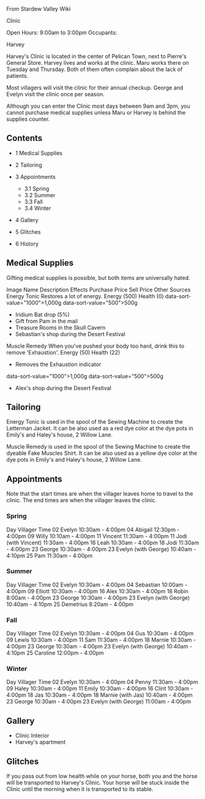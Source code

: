 From Stardew Valley Wiki

Clinic

Open Hours: 9:00am to 3:00pm Occupants:

Harvey

Harvey's Clinic is located in the center of Pelican Town, next to Pierre's General Store. Harvey lives and works at the clinic. Maru works there on Tuesday and Thursday. Both of them often complain about the lack of patients.

Most villagers will visit the clinic for their annual checkup. George and Evelyn visit the clinic once per season.

Although you can enter the Clinic most days between 9am and 3pm, you cannot purchase medical supplies unless Maru or Harvey is behind the supplies counter.

## Contents

- 1 Medical Supplies
- 2 Tailoring
- 3 Appointments
  
  - 3.1 Spring
  - 3.2 Summer
  - 3.3 Fall
  - 3.4 Winter
- 4 Gallery
- 5 Glitches
- 6 History

## Medical Supplies

Gifting medical supplies is possible, but both items are universally hated.

Image Name Description Effects Purchase Price Sell Price Other Sources Energy Tonic Restores a lot of energy. Energy (500) Health (0) data-sort-value="1000"&gt;1,000g data-sort-value="500"&gt;500g

- Iridium Bat drop (5%)
- Gift from Pam in the mail
- Treasure Rooms in the Skull Cavern
- Sebastian's shop during the Desert Festival

Muscle Remedy When you've pushed your body too hard, drink this to remove 'Exhaustion'. Energy (50) Health (22)

- Removes the Exhaustion indicator

data-sort-value="1000"&gt;1,000g data-sort-value="500"&gt;500g

- Alex's shop during the Desert Festival

## Tailoring

Energy Tonic is used in the spool of the Sewing Machine to create the Letterman Jacket. It can be also used as a red dye color at the dye pots in Emily's and Haley's house, 2 Willow Lane.

Muscle Remedy is used in the spool of the Sewing Machine to create the dyeable Fake Muscles Shirt. It can be also used as a yellow dye color at the dye pots in Emily's and Haley's house, 2 Willow Lane.

## Appointments

Note that the start times are when the villager leaves home to travel to the clinic. The end times are when the villager leaves the clinic.

### Spring

Day Villager Time 02 Evelyn 10:30am - 4:00pm 04 Abigail 12:30pm - 4:00pm 09 Willy 10:10am - 4:00pm 11 Vincent 11:30am - 4:00pm 11 Jodi (with Vincent) 11:30am - 4:00pm 16 Leah 10:30am - 4:00pm 18 Jodi 11:30am - 4:00pm 23 George 10:30am - 4:00pm 23 Evelyn (with George) 10:40am - 4:10pm 25 Pam 11:30am - 4:00pm

### Summer

Day Villager Time 02 Evelyn 10:30am - 4:00pm 04 Sebastian 10:00am - 4:00pm 09 Elliott 10:30am - 4:00pm 16 Alex 10:30am - 4:00pm 18 Robin 8:00am - 4:00pm 23 George 10:30am - 4:00pm 23 Evelyn (with George) 10:40am - 4:10pm 25 Demetrius 8:20am - 4:00pm

### Fall

Day Villager Time 02 Evelyn 10:30am - 4:00pm 04 Gus 10:30am - 4:00pm 09 Lewis 10:30am - 4:00pm 11 Sam 11:30am - 4:00pm 18 Marnie 10:30am - 4:00pm 23 George 10:30am - 4:00pm 23 Evelyn (with George) 10:40am - 4:10pm 25 Caroline 12:00pm - 4:00pm

### Winter

Day Villager Time 02 Evelyn 10:30am - 4:00pm 04 Penny 11:30am - 4:00pm 09 Haley 10:30am - 4:00pm 11 Emily 10:30am - 4:00pm 16 Clint 10:30am - 4:00pm 18 Jas 10:30am - 4:00pm 18 Marnie (with Jas) 10:40am - 4:00pm 23 George 10:30am - 4:00pm 23 Evelyn (with George) 11:00am - 4:00pm

## Gallery

- Clinic Interior
- Harvey's apartment

## Glitches

If you pass out from low health while on your horse, both you and the horse will be transported to Harvey's Clinic. Your horse will be stuck inside the Clinic until the morning when it is transported to its stable.